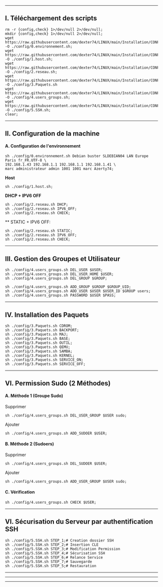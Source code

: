 -----------------------------------------------------------------------------------------------------

## I. Téléchargement des scripts
````console
rm -r {config,check} 1>/dev/null 2>/dev/null;
mkdir {config,check} 1>/dev/null 2>/dev/null;
wget https://raw.githubusercontent.com/dexter74/LINUX/main/Installation/CONFIG/0.environnement.sh -O ./config/0.environnement.sh;
wget https://raw.githubusercontent.com/dexter74/LINUX/main/Installation/CONFIG/1.host.sh          -O ./config/1.host.sh;
wget https://raw.githubusercontent.com/dexter74/LINUX/main/Installation/CONFIG/2.reseau.sh        -O ./config/2.reseau.sh;
wget https://raw.githubusercontent.com/dexter74/LINUX/main/Installation/CONFIG/3.Paquets.sh       -O ./config/3.Paquets.sh
wget https://raw.githubusercontent.com/dexter74/LINUX/main/Installation/CONFIG/4.users_groups.sh  -O ./config/4.users_groups.sh;
wget https://raw.githubusercontent.com/dexter74/LINUX/main/Installation/CONFIG/SSH.sh             -O ./config/5.SSH.sh;
clear;
````

-----------------------------------------------------------------------------------------------------

## II. Configuration de la machine

#### A. Configuration de l'environnement
````console
sh ./config/0.environnement.sh Debian buster SLDEBIAN04 LAN Europe Paris fr_FR.UTF-8 \
192.168.1.43 192.168.1.1 192.168.1.1 192.168.1.41 \
marc administrateur admin 1001 1001 marc Azerty74;
````

**Host**
````console
sh ./config/1.host.sh;
````

**DHCP + IPV6 OFF**
````console
sh ./config/2.reseau.sh DHCP;
sh ./config/2.reseau.sh IPV6_OFF;
sh ./config/2.reseau.sh CHECK;
````

** STATIC + IPV6 OFF:
````console
sh ./config/2.reseau.sh STATIC;
sh ./config/2.reseau.sh IPV6_OFF;
sh ./config/2.reseau.sh CHECK;
````

-----------------------------------------------------------------------------------------------------

## III. Gestion des Groupes et Utilisateur

````console
sh ./config/4.users_groups.sh DEL_USER $USER;
sh ./config/4.users_groups.sh DEL_USER_HOME $USER;
sh ./config/4.users_groups.sh DEL_GROUP $GROUP;

sh ./config/4.users_groups.sh ADD_GROUP $GROUP $GROUP_UID;
sh ./config/4.users_groups.sh ADD_USER $USER $USER_ID $GROUP users;
sh ./config/4.users_groups.sh PASSWORD $USER $PASS;
````

-----------------------------------------------------------------------------------------------------

## IV. Installation des Paquets 
````console
sh ./config/3.Paquets.sh CDROM;
sh ./config/3.Paquets.sh BACKPORT;
sh ./config/3.Paquets.sh MAJ;
sh ./config/3.Paquets.sh BASE;
sh ./config/3.Paquets.sh OUTIL;
sh ./config/3.Paquets.sh QEMU;
sh ./config/3.Paquets.sh SAMBA;
sh ./config/3.Paquets.sh KERNEL;
sh ./config/3.Paquets.sh SERVICE_ON;
sh ./config/3.Paquets.sh SERVICE_OFF;
````


-----------------------------------------------------------------------------------------------------

## VI. Permission Sudo (2 Méthodes)

#### A. Méthode 1 (Groupe Sudo)

Supprimer
````console
sh ./config/4.users_groups.sh DEL_USER_GROUP $USER sudo;
````

Ajouter
````console
sh ./config/4.users_groups.sh ADD_SUDOER $USER;
````


#### B. Méthode 2 (Sudoers)

Supprimer
````console
sh ./config/4.users_groups.sh DEL_SUDOER $USER;
````

Ajouter
````console
sh ./config/4.users_groups.sh ADD_USER_GROUP $USER sudo;
````


#### C. Vérification
````console
sh ./config/4.users_groups.sh CHECK $USER;
````

-----------------------------------------------------------------------------------------------------

## VI. Sécurisation du Serveur par authentification SSH
```
sh ./config/5.SSH.sh STEP_1;# Creation dossier SSH
sh ./config/5.SSH.sh STEP_2;# Insertion CLE
sh ./config/5.SSH.sh STEP_3;# Modification Permission
sh ./config/5.SSH.sh STEP_4;# Sécurisation SSH
sh ./config/5.SSH.sh STEP_6;# Relance Service
sh ./config/5.SSH.sh STEP_7;# Sauvegarde
sh ./config/5.SSH.sh STEP_5;# Restauration
```

-----------------------------------------------------------------------------------------------------

-----------------------------------------------------------------------------------------------------

-----------------------------------------------------------------------------------------------------

